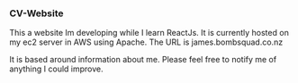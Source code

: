 ### CV-Website
This a website Im developing while I learn ReactJs.
It is currently hosted on my ec2 server in AWS using Apache.
The URL is james.bombsquad.co.nz


It is based around information about me. Please feel free to notify me of anything I could improve.
